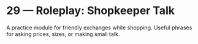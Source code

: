 # 29 — Roleplay: Shopkeeper Talk

A practice module for friendly exchanges while shopping. Useful phrases for asking prices, sizes, or making small talk.